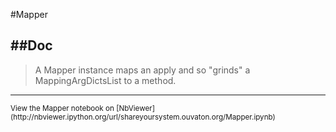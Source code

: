 
<!--
FrozenIsBool False
-->

#Mapper

##Doc
----


> A Mapper instance maps an apply and so "grinds" a MappingArgDictsList 
> to a method.
> 
> 

----

<small>
View the Mapper notebook on [NbViewer](http://nbviewer.ipython.org/url/shareyoursystem.ouvaton.org/Mapper.ipynb)
</small>

